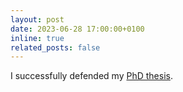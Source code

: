 ```yaml
---
layout: post
date: 2023-06-28 17:00:00+0100
inline: true
related_posts: false
---
```


I successfully defended my [PhD thesis](https://theses.hal.science/tel-04164673).
